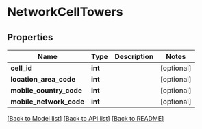 # NetworkCellTowers

## Properties
Name | Type | Description | Notes
------------ | ------------- | ------------- | -------------
**cell_id** | **int** |  | [optional] 
**location_area_code** | **int** |  | [optional] 
**mobile_country_code** | **int** |  | [optional] 
**mobile_network_code** | **int** |  | [optional] 

[[Back to Model list]](../README.md#documentation-for-models) [[Back to API list]](../README.md#documentation-for-api-endpoints) [[Back to README]](../README.md)



